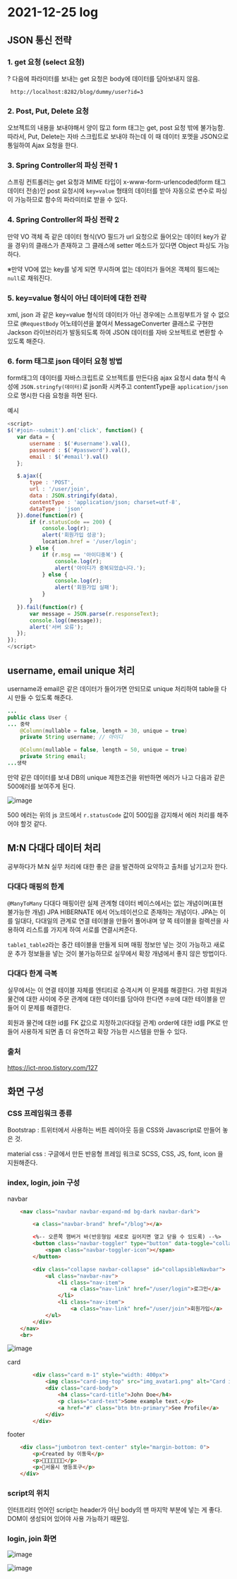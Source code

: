 # 2021-12-25 log

## JSON 통신 전략

### 1. get 요청 (select 요청)

 ? 다음에 파라미터를 보내는 get 요청은 body에 데이터를 담아보내지 않음.

```
 http://localhost:8282/blog/dummy/user?id=3
```

### 2. Post, Put, Delete 요청

 오브젝트의 내용을 보내야해서 양이 많고 form 태그는 get, post 요청 밖에 불가능함. 따라서, Put, Delete는 자바 스크립트로 보내야 하는데 이 때 데이터 포멧을 JSON으로 통일하여 Ajax 요청을 한다.

### 3. Spring Controller의 파싱 전략 1

 스프링 컨트롤러는 get 요청과 MIME 타입이 x-www-form-urlencoded(form 태그 데이터 전송)인 post 요청시에 `key=value` 형태의 데이터를 받아 자동으로 변수로 파싱이 가능하므로 함수의 파라미터로 받을 수 있다.

### 4. Spring Controller의 파싱 전략 2

 만약 VO 객체 즉 같은 데이터 형식(VO 필드가 url 요청으로 들어오는 데이터 key가 같을 경우)의 클래스가 존재하고 그 클래스에 setter 메소드가 있다면 Object 파싱도 가능하다.

 ※만약 VO에 없는 key를 넣게 되면 무시하며 없는 데이터가 들어온 객체의 필드에는 `null`로 채워진다.

### 5. key=value 형식이 아닌 데이터에 대한 전략

 xml, json 과 같은 key=value 형식의 데이터가 아닌 경우에는 스프링부트가 알 수 없으므로 `@RequestBody` 어노테이션을 붙여서 MessageConverter 클래스로 구현한 Jackson 라이브러리가 발동되도록 하여 JSON 데이터를 자바 오브젝트로 변환할 수 있도록 해준다.

### 6. form 태그로 json 데이터 요청 방법

 form태그의 데이터를 자바스크립트로 오브젝트를 만든다음 ajax 요청시 data 형식 속성에 `JSON.stringfy(데이터)`로 json화 시켜주고 contentType을 `application/json`으로 명시한 다음 요청을 하면 된다.

 예시

 ```javascript
<script>
$('#join--submit').on('click', function() {
	var data = {
		username : $('#username').val(),
		password : $('#password').val(),
		email : $('#email').val()
	};

	$.ajax({
		type : 'POST',
		url : '/user/join',
		data : JSON.stringify(data),
		contentType : 'application/json; charset=utf-8',
		dataType : 'json'
	}).done(function(r) {
		if (r.statusCode == 200) {
			console.log(r);
			alert('회원가입 성공');
			location.href = '/user/login';
		} else {
			if (r.msg == '아이디중복') {
				console.log(r);
				alert('아이디가 중복되었습니다.');
			} else {
				console.log(r);
				alert('회원가입 실패');
			}
		}
	}).fail(function(r) {
		var message = JSON.parse(r.responseText);
		console.log((message));
		alert('서버 오류');
	});
});
</script>
 ```

## username, email unique 처리

username과 email은 같은 데이터가 들어가면 안되므로 unique 처리하여 table을 다시 만들 수 있도록 해준다.

```java
...
public class User {
... 중략
  	@Column(nullable = false, length = 30, unique = true)
	private String username; // 아이디

	@Column(nullable = false, length = 50, unique = true)
	private String email;
...생략
```

 만약 같은 데이터를 보내 DB의 unique 제한조건을 위반하면 에러가 나고 다음과 같은 500에러를 보여주게 된다.

 ![image](https://user-images.githubusercontent.com/84966961/147396601-e72ff9b4-d5a3-4639-ac69-f1d5d59cdd6c.png)

 500 에러는 위의 js 코드에서 `r.statusCode` 값이 500임을 감지해서 에러 처리를 해주어야 할것 같다.

## M:N 다대다 데이터 처리

 공부하다가 M:N 실무 처리에 대한 좋은 글을 발견하여 요약하고 출처를 남기고자 한다.

### 다대다 매핑의 한계

 `@ManyToMany` 다대다 매핑이란 실제 관계형 데이터 베이스에서는 없는 개념이며(표현 불가능한 개념) JPA HIBERNATE 에서 어노테이션으로 존재하는 개념이다. JPA는 이를 일대다, 다대일의 관계로 연결 테이블을 만들어 풀어내며 양 쪽 테이블을 컬렉션을 사용하여 리스트를 가지게 하여 서로를 연결시켜준다.

 `table1_table2`라는 중간 테이블을 만들게 되며 매핑 정보만 넣는 것이 가능하고 새로운 추가 정보들을 넣는 것이 불가능하므로 실무에서 확장 개념에서 좋지 않은 방법이다.

### 다대다 한계 극복

 실무에서는 이 연결 테이블 자체를 엔티티로 승격시켜 이 문제를 해결한다. 가령 회원과 물건에 대한 사이에 주문 관계에 대한 데이터를 담아야 한다면 `주문`에 대한 테이블을 만들어 이 문제를 해결한다.

 회원과 물건에 대한 id를 FK 값으로 지정하고(다대일 관계) order에 대한 id를 PK로 만들어 사용하게 되면 좀 더 유연하고 확장 가능한 시스템을 만들 수 있다.

### 출처

https://ict-nroo.tistory.com/127


## 화면 구성

### CSS 프레임워크 종류

Bootstrap : 트위터에서 사용하는 버튼 레이아웃 등을 CSS와 Javascript로 만들어 놓은 것.

material css : 구글에서 만든 반응형 프레임 워크로 SCSS, CSS, JS, font, icon 을 지원해준다.

### index, login, join 구성

navbar

```html
	<nav class="navbar navbar-expand-md bg-dark navbar-dark">

		<a class="navbar-brand" href="/blog"></a>

		<%-- 오른쪽 햄버거 바(반응형임 세로로 길어지면 열고 닫을 수 있도록) --%>
		<button class="navbar-toggler" type="button" data-toggle="collapse" data-target="#collapsibleNavbar">
			<span class="navbar-toggler-icon"></span>
		</button>

		<div class="collapse navbar-collapse" id="collapsibleNavbar">
			<ul class="navbar-nav">
				<li class="nav-item">
					<a class="nav-link" href="/user/login">로그인</a>
				</li>
				<li class="nav-item">
					<a class="nav-link" href="/user/join">회원가입</a>
			</ul>
		</div>
	</nav>
	<br>
```


![image](https://user-images.githubusercontent.com/84966961/147398032-9ee75d07-61be-4a75-b07c-c6f15be9174c.png)


card

```html
		<div class="card m-1" style="width: 400px">
			<img class="card-img-top" src="img_avatar1.png" alt="Card image">
			<div class="card-body">
				<h4 class="card-title">John Doe</h4>
				<p class="card-text">Some example text.</p>
				<a href="#" class="btn btn-primary">See Profile</a>
			</div>
		</div>
```

footer

```html
	<div class="jumbotron text-center" style="margin-bottom: 0">
		<p>Created by 이동욱</p>
		<p>🏁📞📞🎈🎉🐒😎</p>
		<p>🏴서울시 영등포구</p>
	</div>
```

### script의 위치

인터프리터 언어인 script는 header가 아닌 body의 맨 마지막 부분에 넣는 게 좋다. DOM이 생성되어 있어야 사용 가능하기 때문임.

### login, join 화면


![image](https://user-images.githubusercontent.com/84966961/147398424-fb4c14e1-9c91-4bd5-af9e-07934d339ecf.png)


![image](https://user-images.githubusercontent.com/84966961/147398425-593b3c24-c989-4e82-acc2-ada25efd9538.png)